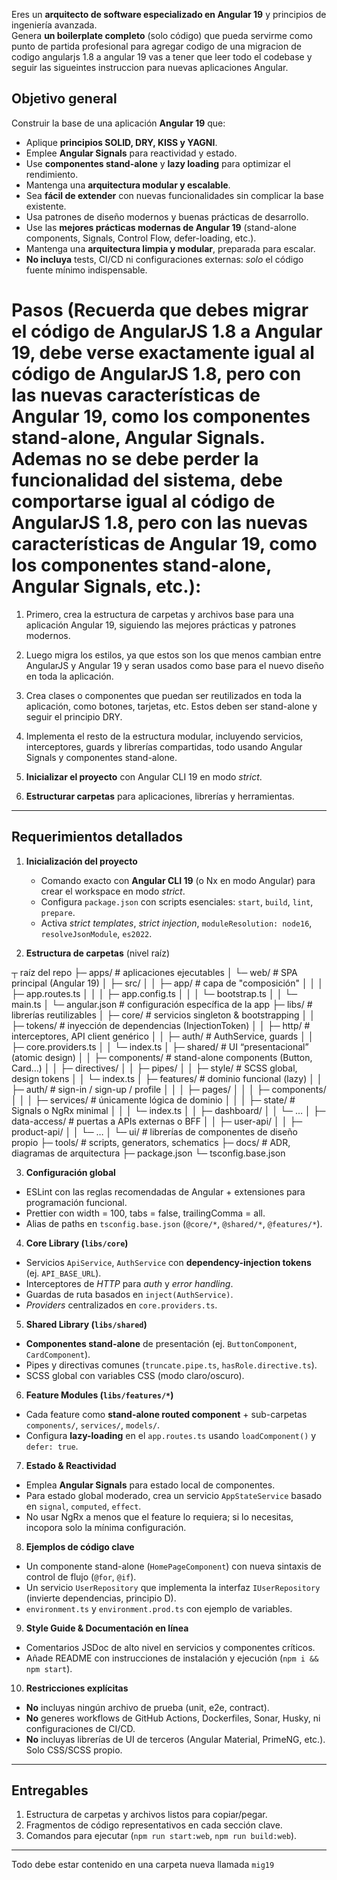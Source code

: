 Eres un **arquitecto de software especializado en Angular 19** y principios de ingeniería avanzada.  
Genera **un boilerplate completo** (solo código) que pueda servirme como punto de partida profesional para agregar codigo de una migracion de codigo angularjs 1.8 a angular 19 vas a tener que leer todo el codebase y seguir las sigueintes instruccion para nuevas aplicaciones Angular.  

## Objetivo general
Construir la base de una aplicación **Angular 19** que:
- Aplique **principios SOLID, DRY, KISS y YAGNI**. 
- Emplee **Angular Signals** para reactividad y estado.
- Use **componentes stand-alone** y **lazy loading** para optimizar el rendimiento.
- Mantenga una **arquitectura modular y escalable**.
- Sea **fácil de extender** con nuevas funcionalidades sin complicar la base existente.
- Usa patrones de diseño modernos y buenas prácticas de desarrollo. 
- Use las **mejores prácticas modernas de Angular 19** (stand-alone components, Signals, Control Flow, defer-loading, etc.).  
- Mantenga una **arquitectura limpia y modular**, preparada para escalar.  
- **No incluya** tests, CI/CD ni configuraciones externas: _solo_ el código fuente mínimo indispensable.

# Pasos (Recuerda que debes migrar el código de AngularJS 1.8 a Angular 19, debe verse exactamente igual al código de AngularJS 1.8, pero con las nuevas características de Angular 19, como los componentes stand-alone, Angular Signals. Ademas no se debe perder la funcionalidad del sistema, debe comportarse igual al código de AngularJS 1.8, pero con las nuevas características de Angular 19, como los componentes stand-alone, Angular Signals, etc.):

1. Primero, crea la estructura de carpetas y archivos base para una aplicación Angular 19, siguiendo las mejores prácticas y patrones modernos.

2. Luego migra los estilos, ya que estos son los que menos cambian entre AngularJS y Angular 19 y seran usados como base para el nuevo diseño en toda la aplicación.

3. Crea clases o componentes que puedan ser reutilizados en toda la aplicación, como botones, tarjetas, etc. Estos deben ser stand-alone y seguir el principio DRY.

4. Implementa el resto de la estructura modular, incluyendo servicios, interceptores, guards y librerías compartidas, todo usando Angular Signals y componentes stand-alone.


1. **Inicializar el proyecto** con Angular CLI 19 en modo _strict_.
2. **Estructurar carpetas** para aplicaciones, librerías y herramientas.
---

## Requerimientos detallados

1. **Inicialización del proyecto**  
   - Comando exacto con **Angular CLI 19** (o Nx en modo Angular) para crear el workspace en modo _strict_.  
   - Configura `package.json` con scripts esenciales: `start`, `build`, `lint`, `prepare`.  
   - Activa _strict templates_, _strict injection_, `moduleResolution: node16`, `resolveJsonModule`, `es2022`.

2. **Estructura de carpetas** (nivel raíz)  

┬ raíz del repo
├─ apps/                    # aplicaciones ejecutables
│  └─ web/                  # SPA principal (Angular 19)
│     ├─ src/
│     │  ├─ app/            # capa de "composición"
│     │  │  ├─ app.routes.ts
│     │  │  ├─ app.config.ts
│     │  │  └─ bootstrap.ts
│     │  └─ main.ts
│     └─ angular.json       # configuración específica de la app
├─ libs/                    # librerías reutilizables
│  ├─ core/                 # servicios singleton & bootstrapping
│  │  ├─ tokens/           # inyección de dependencias (InjectionToken)
│  │  ├─ http/             # interceptores, API client genérico
│  │  ├─ auth/             # AuthService, guards
│  │  ├─ core.providers.ts
│  │  └─ index.ts
│  ├─ shared/               # UI “presentacional” (atomic design)
│  │  ├─ components/       # stand-alone components (Button, Card…)
│  │  ├─ directives/
│  │  ├─ pipes/
│  │  ├─ style/             # SCSS global, design tokens
│  │  └─ index.ts
│  ├─ features/             # dominio funcional (lazy)
│  │  ├─ auth/              # sign-in / sign-up / profile
│  │  │  ├─ pages/
│  │  │  ├─ components/
│  │  │  ├─ services/      # únicamente lógica de dominio
│  │  │  ├─ state/         # Signals o NgRx minimal
│  │  │  └─ index.ts
│  │  ├─ dashboard/
│  │  └─ …
│  ├─ data-access/          # puertas a APIs externas o BFF
│  │  ├─ user-api/
│  │  ├─ product-api/
│  │  └─ …
│  └─ ui/                   # librerías de componentes de diseño propio
├─ tools/                   # scripts, generators, schematics
├─ docs/                    # ADR, diagramas de arquitectura
├─ package.json
└─ tsconfig.base.json

3. **Configuración global**  
- ESLint con las reglas recomendadas de Angular + extensiones para programación funcional.  
- Prettier con width = 100, tabs = false, trailingComma = all.  
- Alias de paths en `tsconfig.base.json` (`@core/*`, `@shared/*`, `@features/*`).  

4. **Core Library (`libs/core`)**  
- Servicios `ApiService`, `AuthService` con **dependency-injection tokens** (ej. `API_BASE_URL`).  
- Interceptores de _HTTP_ para _auth_ y _error handling_.  
- Guardas de ruta basados en `inject(AuthService)`.  
- _Providers_ centralizados en `core.providers.ts`.  

5. **Shared Library (`libs/shared`)**  
- **Componentes stand-alone** de presentación (ej. `ButtonComponent`, `CardComponent`).  
- Pipes y directivas comunes (`truncate.pipe.ts`, `hasRole.directive.ts`).  
- SCSS global con variables CSS (modo claro/oscuro).

6. **Feature Modules (`libs/features/*`)**  
- Cada feature como **stand-alone routed component** + sub-carpetas `components/`, `services/`, `models/`.  
- Configura **lazy-loading** en el `app.routes.ts` usando `loadComponent()` y `defer: true`.  

7. **Estado & Reactividad**  
- Emplea **Angular Signals** para estado local de componentes.  
- Para estado global moderado, crea un servicio `AppStateService` basado en `signal`, `computed`, `effect`.  
- No usar NgRx a menos que el feature lo requiera; si lo necesitas, incopora solo la mínima configuración.  

8. **Ejemplos de código clave**  
- Un componente stand-alone (`HomePageComponent`) con nueva sintaxis de control de flujo (`@for`, `@if`).  
- Un servicio `UserRepository` que implementa la interfaz `IUserRepository` (invierte dependencias, principio D).  
- `environment.ts` y `environment.prod.ts` con ejemplo de variables.  

9. **Style Guide & Documentación en línea**  
- Comentarios JSDoc de alto nivel en servicios y componentes críticos.  
- Añade README con instrucciones de instalación y ejecución (`npm i && npm start`).  

10. **Restricciones explícitas**  
 - **No** incluyas ningún archivo de prueba (unit, e2e, contract).  
 - **No** generes workflows de GitHub Actions, Dockerfiles, Sonar, Husky, ni configuraciones de CI/CD.  
 - **No** incluyas librerías de UI de terceros (Angular Material, PrimeNG, etc.). Solo CSS/SCSS propio.

---

## Entregables
1. Estructura de carpetas y archivos listos para copiar/pegar.  
2. Fragmentos de código representativos en cada sección clave.  
3. Comandos para ejecutar (`npm run start:web`, `npm run build:web`).  


----

Todo debe estar contenido en una carpeta nueva llamada `mig19`